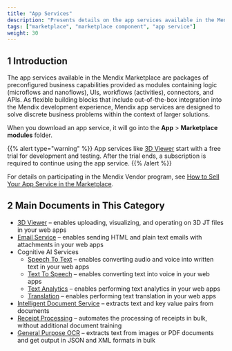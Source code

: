 ```yaml
---
title: "App Services"
description: "Presents details on the app services available in the Mendix Marketplace."
tags: ["marketplace", "marketplace component", "app service"]
weight: 30
---
```


## 1 Introduction

The app services available in the Mendix Marketplace are packages of preconfigured business capabilities provided as modules containing logic (microflows and nanoflows), UIs, workflows (activities), connectors, and APIs. As flexible building blocks that include out-of-the-box integration into the Mendix development experience, Mendix app services are designed to solve discrete business problems within the context of larger solutions. 

When you download an app service, it will go into the **App** > **Marketplace modules** folder.

{{% alert type="warning" %}}
App services like [3D Viewer](3d-viewer) start with a free trial for development and testing. After the trial ends, a subscription is required to continue using the app service.
{{% /alert %}}

For details on participating in the Mendix Vendor program, see [How to Sell Your App Service in the Marketplace](/appstore/creating-content/as-sell).

## 2 Main Documents in This Category

* [3D Viewer](3d-viewer) – enables uploading, visualizing, and operating on 3D JT files in your web apps 
* [Email Service](email-service) – enables sending HTML and plain text emails with attachments in your web apps
* Cognitive AI Services
    * [Speech To Text](speech-to-text) – enables converting audio and voice into written text in your web apps
    * [Text To Speech](text-to-speech) – enables converting text into voice in your web apps
    * [Text Analytics](text-analytics) – enables performing text analytics in your web apps
    * [Translation](translation) – enables performing text translation in your web apps
* [Intelligent Document Service](intelligent-document-service) – extracts text and key value pairs from documents
* [Receipt Processing](receipt-processing) – automates the processing of receipts in bulk, without additional document training
* [General Purpose OCR](general-purpose-ocr) – extracts text from images or PDF documents and get output in JSON and XML formats in bulk